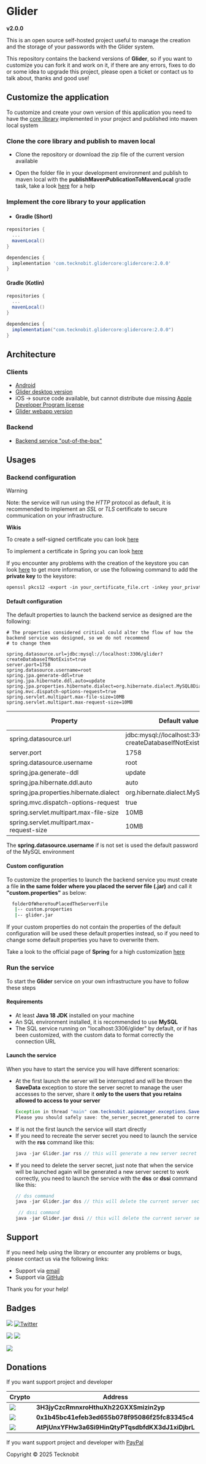 # Glider

**v2.0.0**

This is an open source self-hosted project useful to manage the creation and the storage of
your passwords with the Glider system.

This repository contains the backend versions of **Glider**,
so if you want to customize you can fork it and work on it, if there are any errors, fixes to do or
some idea to upgrade this project, please open a ticket or contact us to talk about, thanks and good
use!

## Customize the application

To customize and create your own version of this application you need to have
the <a href="https://github.com/N7ghtm4r3/Glider/tree/main/core">
core library</a> implemented in your project and published into maven local system

### Clone the core library and publish to maven local

- Clone the repository or download the zip file of the current version available

- Open the folder file in your development environment and publish to maven local with the
  **publishMavenPublicationToMavenLocal** gradle task, take a
  look <a href="https://docs.gradle.org/current/userguide/publishing_maven.html">here</a>
  for a help

### Implement the core library to your application

- #### Gradle (Short)

```gradle
repositories {
  ...
  mavenLocal()
}

dependencies {
  implementation 'com.tecknobit.glidercore:glidercore:2.0.0'
}
```

#### Gradle (Kotlin)

```gradle
repositories {
  ...
  mavenLocal()
}

dependencies {
  implementation("com.tecknobit.glidercore:glidercore:2.0.0")
}
```

## Architecture

### Clients

- [Android](https://play.google.com/store/apps/details?id=com.tecknobit.glider)
- [Glider desktop version](https://github.com/N7ghtm4r3/Glider-Clients/releases/tag/2.0.0)
- iOS -> source code available, but cannot distribute due
  missing [Apple Developer Program license](https://developer.apple.com/programs/)
- [Glider webapp version](https://github.com/N7ghtm4r3/Glider-WebApp)

### Backend

- [Backend service "out-of-the-box"](https://github.com/N7ghtm4r3/Glider/releases/tag/2.0.0)

## Usages

### Backend configuration

> [!WARNING]  
> Note: the service will run using the *HTTP* protocol as default, it is recommended to implement an *SSL* or *TLS*
> certificate to secure communication on your infrastructure.
>
> **Wikis**
>
> To create a self-signed certificate you can
> look <a href="https://tecadmin.net/step-by-step-guide-to-creating-self-signed-ssl-certificates/">here</a>
>
> To implement a certificate in Spring you can
> look <a href="https://www.thomasvitale.com/https-spring-boot-ssl-certificate/">here</a>
>
> If you encounter any problems with the creation of the keystore you can
> look <a href="https://stackoverflow.com/questions/906402/how-to-import-an-existing-x-509-certificate-and-private-key-in-java-keystore-to">
> here</a> to get more information, or
> use the following command to add the **private key** to the keystore:
> ```xml
> openssl pkcs12 -export -in your_certificate_file.crt -inkey your_private_key.key -out your_out_pkcs12_file.p12 -name your_alias_name -CAfile your_certificate_file.crt -caname root
> ```

#### Default configuration

The default properties to launch the backend service as designed are the following:

``` properties
# The properties considered critical could alter the flow of how the backend service was designed, so we do not recommend
# to change them

spring.datasource.url=jdbc:mysql://localhost:3306/glider?createDatabaseIfNotExist=true
server.port=1758
spring.datasource.username=root
spring.jpa.generate-ddl=true 
spring.jpa.hibernate.ddl.auto=update
spring.jpa.properties.hibernate.dialect=org.hibernate.dialect.MySQL8Dialect
spring.mvc.dispatch-options-request=true
spring.servlet.multipart.max-file-size=10MB
spring.servlet.multipart.max-request-size=10MB
```

| Property                                  | Default value                                                    |    Not-Critical    | Recommended to change |
|-------------------------------------------|------------------------------------------------------------------|:------------------:|:---------------------:|
| spring.datasource.url                     | jdbc:mysql://localhost:3306/glider?createDatabaseIfNotExist=true | :white_check_mark: |          :x:          | 
| server.port                               | 1758                                                             | :white_check_mark: |           /           |
| spring.datasource.username                | root                                                             | :white_check_mark: |  :white_check_mark:   |
| spring.jpa.generate-ddl                   | update                                                           |        :x:         |          :x:          |
| spring.jpa.hibernate.ddl.auto             | auto                                                             |        :x:         |          :x:          |           
| spring.jpa.properties.hibernate.dialect   | org.hibernate.dialect.MySQL8Dialect                              |        :x:         |          :x:          |           
| spring.mvc.dispatch-options-request       | true                                                             |        :x:         |          :x:          |           
| spring.servlet.multipart.max-file-size    | 10MB                                                             | :white_check_mark: |           /           |           
| spring.servlet.multipart.max-request-size | 10MB                                                             | :white_check_mark: |           /           |

The **spring.datasource.username** if is not set is used the default password of the MySQL environment

#### Custom configuration

To customize the properties to launch the backend service you must create a file **in the same folder where you placed
the server file (.jar)** and call it **"custom.properties"** as below:

``` bash
  folderOfWhereYouPlacedTheServerFile
   |-- custom.properties
   |-- glider.jar
  ```

If your custom properties do not contain the properties of the default configuration will be used these default
properties instead,
so if you need to change some default properties you have to overwrite them.

Take a look to the official page of **Spring** for a high
customization <a href="https://docs.spring.io/spring-boot/docs/current/reference/html/application-properties.html">
here</a>

### Run the service

To start the **Glider** service on your own infrastructure you have to follow these steps

#### Requirements

- At least **Java 18 JDK** installed on your machine
- An SQL environment installed, it is recommended to use **MySQL**
- The SQL service running on "localhost:3306/glider" by default, or if has been customized, with the custom data to
  format correctly the connection URL

#### Launch the service

When you have to start the service you will have different scenarios:

- At the first launch the server will be interrupted and will be thrown the
  **SaveData** exception to store the server secret to manage the user accesses to
  the server, share it **only to the users that you retains allowed to access to your server**
  ``` java
  Exception in thread "main" com.tecknobit.apimanager.exceptions.SaveData: Note: is not an error, but is an alert!
  Please you should safely save: the_server_secret_generated to correctly register a new user in the Glider system
  ```
- If is not the first launch the service will start directly
- If you need to recreate the server secret you need to launch the service with the **rss** command like this:
  ``` java
  java -jar Glider.jar rss // this will generate a new server secret overwriting the current server secret
  ```
- If you need to delete the server secret, just note that when the service will be launched again will be generated a
  new
  server secret to work correctly, you need to launch the service with the **dss** or **dssi** command like this:
  ``` java
  // dss command
  java -jar Glider.jar dss // this will delete the current server secret
  
   // dssi command
  java -jar Glider.jar dssi // this will delete the current server secret and interrupts the server workflow right next
  ```

## Support

If you need help using the library or encounter any problems or bugs, please contact us via the following links:

- Support via <a href="mailto:infotecknobitcompany@gmail.com">email</a>
- Support via <a href="https://github.com/N7ghtm4r3/Glider/issues/new">GitHub</a>

Thank you for your help!

## Badges

[![](https://img.shields.io/badge/Google_Play-414141?style=for-the-badge&logo=google-play&logoColor=white)](https://play.google.com/store/apps/developer?id=Tecknobit)
[![Twitter](https://img.shields.io/badge/Twitter-1DA1F2?style=for-the-badge&logo=twitter&logoColor=white)](https://twitter.com/tecknobit)

[![](https://img.shields.io/badge/Java-ED8B00?style=for-the-badge&logo=java&logoColor=white)](https://www.oracle.com/java/)
[![](https://img.shields.io/badge/Kotlin-0095D5?&style=for-the-badge&logo=kotlin&logoColor=white)](https://kotlinlang.org/)

[![](https://img.shields.io/badge/Spring_Boot-F2F4F9?style=for-the-badge&logo=spring-boot)](https://spring.io/projects/spring-boot)

## Donations

If you want support project and developer

| Crypto                                                                                              | Address                                          | Network  |
|-----------------------------------------------------------------------------------------------------|--------------------------------------------------|----------|
| ![](https://img.shields.io/badge/Bitcoin-000000?style=for-the-badge&logo=bitcoin&logoColor=white)   | **3H3jyCzcRmnxroHthuXh22GXXSmizin2yp**           | Bitcoin  |
| ![](https://img.shields.io/badge/Ethereum-3C3C3D?style=for-the-badge&logo=Ethereum&logoColor=white) | **0x1b45bc41efeb3ed655b078f95086f25fc83345c4**   | Ethereum |
| ![](https://img.shields.io/badge/Solana-000?style=for-the-badge&logo=Solana&logoColor=9945FF)       | **AtPjUnxYFHw3a6Si9HinQtyPTqsdbfdKX3dJ1xiDjbrL** | Solana   |

If you want support project and developer
with <a href="https://www.paypal.com/donate/?hosted_button_id=5QMN5UQH7LDT4">PayPal</a>

Copyright © 2025 Tecknobit
